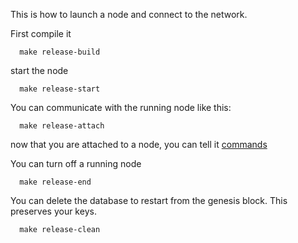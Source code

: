This is how to launch a node and connect to the network.

First compile it
```
  make release-build
```
start the node
```
  make release-start
```
You can communicate with the running node like this:
```
  make release-attach
```
now that you are attached to a node, you can tell it [commands](docs/commands.md)

You can turn off a running node
```
  make release-end
```
You can delete the database to restart from the genesis block. This preserves your keys.
```
  make release-clean
```
